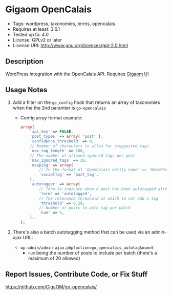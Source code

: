 Gigaom OpenCalais
=================

* Tags: wordpress, taxonomies, terms, opencalais
* Requires at least: 3.6.1
* Tested up to: 4.0
* License: GPLv2 or later
* License URI: http://www.gnu.org/licenses/gpl-2.0.html

Description
-----------

WordPress integration with the OpenCalais API. Requires [Gigaom UI](https://github.com/GigaOM/go-ui)

Usage Notes
-----------

1. Add a filter on the `go_config` hook that returns an array of taxonomies when the the 2nd paramter is `go-opencalais`
	* Config array format example:

		```php
		array(
			'api_key' => FALSE,
			'post_types' => array( 'post' ),
			'confidence_threshold' => 0,
			// Number of characters to allow for stuggested tags
			'max_tag_length' => 100,
			// The number of allowed ignored tags per post
			'max_ignored_tags' => 30,
			'mapping' => array(
				// In the format of 'OpenCalais entity name' => 'WordPress taxonomy',
				'socialTag' => 'post_tag',
			),
			'autotagger' => array(
				// Term to indicate when a post has been autotagged already
				'term' => 'autotagged',
				// The relevance threshold at which to not add a tag
				'threshold' => 0.29,
				// Number of posts to auto tag per batch
				'num' => 5,
			),
		);
		```

2. There's also a batch autotagging method that can be used via an admin-ajax URL:
	* `wp-admin/admin-ajax.php?action=go_opencalais_autotag&num=5`
		* `num` being the number of posts to include per batch (there's a maximum of 20 allowed)

Report Issues, Contribute Code, or Fix Stuff
--------------------------------------------

https://github.com/GigaOM/go-opencalais/